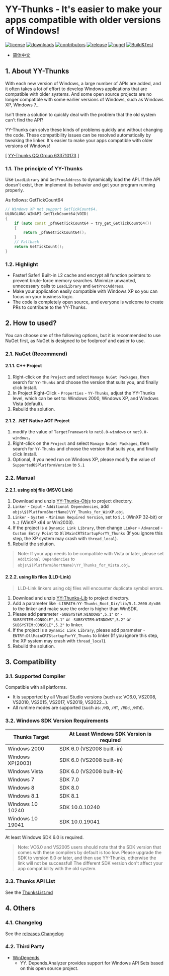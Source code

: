 ﻿# YY-Thunks - It's easier to make your apps compatible with older versions of Windows!
[![license](https://img.shields.io/github/license/Chuyu-Team/YY-Thunks)](https://github.com/Chuyu-Team/YY-Thunks/blob/master/LICENSE)
[![downloads](https://img.shields.io/github/downloads/Chuyu-Team/YY-Thunks/total)](https://github.com/Chuyu-Team/YY-Thunks/releases)
[![contributors](https://img.shields.io/github/contributors-anon/Chuyu-Team/YY-Thunks)](https://github.com/Chuyu-Team/YY-Thunks/graphs/contributors)
[![release](https://img.shields.io/github/v/release/Chuyu-Team/YY-Thunks?include_prereleases)](https://github.com/Chuyu-Team/YY-Thunks/releases)
[![nuget](https://img.shields.io/nuget/vpre/YY-Thunks)](https://www.nuget.org/packages/YY-Thunks)
[![Build&Test](https://github.com/Chuyu-Team/YY-Thunks/actions/workflows/Build&Test.yml/badge.svg)](https://github.com/Chuyu-Team/YY-Thunks/actions/workflows/Build&Test.yml)

- [简体中文](Readme.osc.md)

## 1. About YY-Thunks

With each new version of Windows, a large number of APIs are added,
and it often takes a lot of effort to develop Windows applications
that are compatible with older systems. And some open source projects
are no longer compatible with some earlier versions of Windows, such as Windows XP, Windows 7...

Isn't there a solution to quickly deal with the problem that the old system can't find the API?

YY-Thunks can solve these kinds of problems quickly and without changing the code.
These compatibility issues can be resolved automatically by tweaking the linker.
It's easier to make your apps compatible with older versions of Windows!

[ [YY-Thunks QQ Group 633710173](https://shang.qq.com/wpa/qunwpa?idkey=21d51d8ad1d77b99ea9544b399e080ec347ca6a1bc04267fb59cebf22644a42a) ]

### 1.1. The principle of YY-Thunks

Use `LoadLibrary` and `GetProcAddress` to dynamically load the API.
If the API doesn't exist, then implement its behavior and get your program running properly.

As follows: GetTickCount64

```cpp
// Windows XP not support GetTickCount64.
ULONGLONG WINAPI GetTickCount64(VOID)
{
    if (auto const _pfnGetTickCount64 = try_get_GetTickCount64())
    {
        return _pfnGetTickCount64();
    }
    // Fallback
    return GetTickCount();
}
```

### 1.2. Highlight

* Faster! Safer! Built-in L2 cache and encrypt all function pointers to prevent brute-force memory searches.
    Minimize unwanted, unnecessary calls to `LoadLibrary` and `GetProcAddress`.
* Make your application easily compatible with Windows XP so you can focus on your business logic.
* The code is completely open source, and everyone is welcome to create PRs to contribute to the YY-Thunks.

## 2. How to used?

You can choose one of the following options, but it is recommended to use NuGet first,
as NuGet is designed to be foolproof and easier to use.

### 2.1. NuGet (Recommend)
#### 2.1.1. C++ Project
1. Right-click on the `Project` and select `Manage NuGet Packages`, then search for `YY-Thunks` and choose the version that suits you, and finally click Install.
2. In Project Right-Click - `Properties` - `YY-Thunks`, adjust the YY-Thunks level,
    which can be set to: Windows 2000, Windows XP, and Windows Vista (default).
3. Rebuild the solution.

#### 2.1.2. .NET Native AOT Project
1. modify the value of `TargetFramework` to `net8.0-windows` or `net9.0-windows`。
2. Right-click on the `Project` and select `Manage NuGet Packages`, then search for `YY-Thunks` and choose the version that suits you, and finally click Install.
3. Optional, if you need run on Windows XP, please modify the value of `SupportedOSPlatformVersion` to `5.1`

### 2.2. Manual
#### 2.2.1. using obj file (MSVC Link)
1. Download and unzip [YY-Thunks-Objs](https://github.com/Chuyu-Team/YY-Thunks/releases) to project directory.
2. `Linker` - `Input` - `Additional Dependencies`, add `objs\$(PlatformShortName)\YY_Thunks_for_WinXP.obj`.
3. `Linker` - `System` - `Minimum Required Version`, set to `5.1` (WinXP 32-bit) or `5.2` (WinXP x64 or Win2003).
4. If the project is a `Dynamic Link Library`, then change `Linker` - `Advanced` - `Custom Entry Point` to `DllMainCRTStartupForYY_Thunks`
    (If you ignore this step, the XP system may crash with `thread_local`).
5. Rebuild the solution.

> Note: If your app needs to be compatible with Vista or later, please set `Additional Dependencies` to 
  `objs\$(PlatformShortName)\YY_Thunks_for_Vista.obj`。

#### 2.2.2. using lib files (LLD-Link)
> LLD-Link linkers using obj files will encounter duplicate symbol errors.

1. Download and unzip [YY-Thunks-Lib](https://github.com/Chuyu-Team/YY-Thunks/releases) to project directory.
2. Add a parameter like `-LIBPATH:YY-Thunks_Root_Dir/lib/5.1.2600.0/x86` to the linker and make sure the order is higher than WinSDK.
3. Please add parameter `-SUBSYSTEM:WINDOWS",5.1"` or `-SUBSYSTEM:CONSOLE",5.1"` or `-SUBSYSTEM:WINDOWS",5.2"` or `-SUBSYSTEM:CONSOLE",5.2"` to linker.
4. If the project is a `Dynamic Link Library`, please add parameter `-ENTRY:DllMainCRTStartupForYY_Thunks` to linker
    (If you ignore this step, the XP system may crash with `thread_local`).
5. Rebuild the solution.

## 3. Compatibility

### 3.1. Supported Compiler

Compatible with all platforms.

* It is supported by all Visual Studio versions (such as: VC6.0, VS2008, VS2010, VS2015, VS2017, VS2019, VS2022...).
* All runtime modes are supported (such as: `/MD`, `/MT`, `/MDd`, `/MTd`).

### 3.2. Windows SDK Version Requirements
| Thunks Target      | At Least Windows SDK Version is required
| ------------------ | -----------
| Windows 2000       | SDK 6.0 (VS2008 built-in)
| Windows XP(2003)   | SDK 6.0 (VS2008 built-in)
| Windows Vista      | SDK 6.0 (VS2008 built-in)
| Windows 7          | SDK 7.0
| Windows 8          | SDK 8.0
| Windows 8.1        | SDK 8.1
| Windows 10 10240   | SDK 10.0.10240
| Windows 10 19041   | SDK 10.0.19041

At least Windows SDK 6.0 is required.

> Note: VC6.0 and VS2005 users should note that the SDK version that comes with these compilers by default is too low.
Please upgrade the SDK to version 6.0 or later, and then use YY-Thunks, otherwise the link will not be successful!
The different SDK version don't affect your app compatibility with the old system.

### 3.3. Thunks API List

See the [ThunksList.md](ThunksList.md)

## 4. Others
### 4.1. Changelog
See the [releases Changelog](https://github.com/Chuyu-Team/YY-Thunks/releases)

### 4.2. Third Party
* [WinDepends](https://github.com/hfiref0x/WinDepends)
   - YY. Depends.Analyzer provides support for Windows API Sets based on this open source project.
